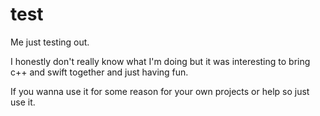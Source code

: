# test
Me just testing out.

I honestly don't really know what I'm doing but it was interesting to bring c++ and swift together and just having fun.

If you wanna use it for some reason for your own projects or help so just use it.

